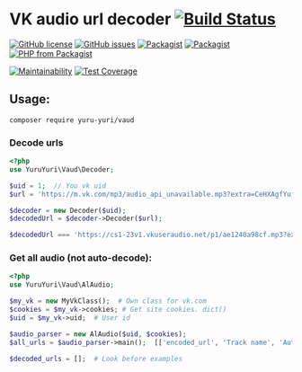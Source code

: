 # VK audio url decoder [![Build Status](https://travis-ci.org/yuru-yuri/vk-audio-url-decoder-php.svg?branch=master)](https://travis-ci.org/yuru-yuri/vk-audio-url-decoder-php)

[![GitHub license](https://img.shields.io/github/license/yuru-yuri/vk-audio-url-decoder-php.svg)](https://github.com/yuru-yuri/vk-audio-url-decoder-php/blob/master/LICENSE)
[![GitHub issues](https://img.shields.io/github/issues/yuru-yuri/vk-audio-url-decoder-php.svg)](https://github.com/yuru-yuri/vk-audio-url-decoder-php/issues)
[![Packagist](https://img.shields.io/packagist/dt/yuru-yuri/vaud.svg)](https://packagist.org/packages/yuru-yuri/vaud)
[![Packagist](https://img.shields.io/packagist/v/yuru-yuri/vaud.svg)](https://packagist.org/packages/yuru-yuri/vaud)
[![PHP from Packagist](https://img.shields.io/packagist/php-v/yuru-yuri/vaud.svg)](https://packagist.org/packages/yuru-yuri/vaud)


[![Maintainability](https://api.codeclimate.com/v1/badges/cec6b6ff469eed15b460/maintainability)](https://codeclimate.com/github/yuru-yuri/vk-audio-url-decoder-php/maintainability)
[![Test Coverage](https://api.codeclimate.com/v1/badges/cec6b6ff469eed15b460/test_coverage)](https://codeclimate.com/github/yuru-yuri/vk-audio-url-decoder-php/test_coverage)


## Usage:

```
composer require yuru-yuri/vaud
```

### Decode urls

```php
<?php
use YuruYuri\Vaud\Decoder;

$uid = 1;  // You vk uid
$url = 'https://m.vk.com/mp3/audio_api_unavailable.mp3?extra=CeHXAgfYufnZDhy3twvZEvfIuZy4Cu0...#ASS...'; 

$decoder = new Decoder($uid);
$decodedUrl = $decoder->Decoder($url);

$decodedUrl === 'https://cs1-23v1.vkuseraudio.net/p1/ae1240a98cf.mp3?extra=XZ...';
```

### Get all audio (not auto-decode):

```php
<?php
use YuruYuri\Vaud\AlAudio;

$my_vk = new MyVkClass();  # Own class for vk.com
$cookies = $my_vk->cookies; # Get site cookies. dict()
$uid = $my_vk->uid;  # User id

$audio_parser = new AlAudio($uid, $cookies);
$all_urls = $audio_parser->main();  [['encoded_url', 'Track name', 'Author'], ['encoded_url', 'Track name', 'Author']]

$decoded_urls = [];  # Look before examples
```
